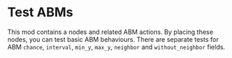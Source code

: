 # Test ABMs
This mod contains a nodes and related ABM actions.
By placing these nodes, you can test basic ABM behaviours.
There are separate tests for ABM `chance`, `interval`, `min_y`, `max_y`, `neighbor` and `without_neighbor` fields.